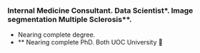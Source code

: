 ### Internal Medicine Consultant. Data Scientist*. Image segmentation Multiple Sclerosis**. 
* Nearing complete degree.
* ** Nearing complete PhD. Both UOC University 👋

<!--
**DrDiazHurtado/DrDiazHurtado** is a ✨ _special_ ✨ repository because its `README.md` (this file) appears on your GitHub profile.

Here are some ideas to get you started:

- 🔭 I’m currently working on ...
- 🌱 I’m currently learning ...
- 👯 I’m looking to collaborate on ...
- 🤔 I’m looking for help with ...
- 💬 Ask me about ...
- 📫 How to reach me: ...
- 😄 Pronouns: ...
- ⚡ Fun fact: ...
-->
